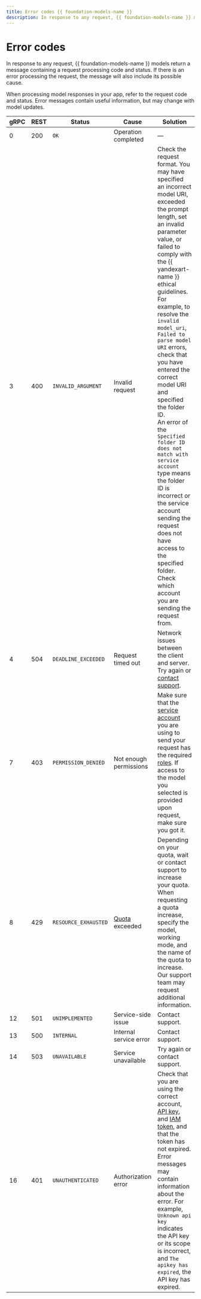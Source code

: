 ```yaml
---
title: Error codes {{ foundation-models-name }}
description: In response to any request, {{ foundation-models-name }} models return a message containing a request processing code and status. If there is an error processing the request, the message will also include its possible cause.
---
```


# Error codes

In response to any request, {{ foundation-models-name }} models return a message containing a request processing code and status. If there is an error processing the request, the message will also include its possible cause.

When processing model responses in your app, refer to the request code and status. Error messages contain useful information, but may change with model updates.

| gRPC | REST | Status | Cause | Solution |
|---|---|---|---|---|
| 0 | 200 | `OK` | Operation completed | — |
| 3 | 400 | `INVALID_ARGUMENT` | Invalid request | Check the request format. You may have specified an incorrect model URI, exceeded the prompt length, set an invalid parameter value, or failed to comply with the {{ yandexart-name }} ethical guidelines. <br/> For example, to resolve the `invalid model_uri`, `Failed to parse model URI` errors, check that you have entered the correct model URI and specified the folder ID. <br/> An error of the `Specified folder ID does not match with service account` type means the folder ID is incorrect or the service account sending the request does not have access to the specified folder. Check which account you are sending the request from. |
| 4 | 504 | `DEADLINE_EXCEEDED` | Request timed out | Network issues between the client and server. Try again or [contact support](../../support/overview.md). |
| 7 | 403 | `PERMISSION_DENIED` | Not enough permissions | Make sure that the [service account](../../iam/concepts/users/service-accounts.md) you are using to send your request has the required [roles](../security/index.md). If access to the model you selected is provided upon request, make sure you got it. |
| 8 | 429 | `RESOURCE_EXHAUSTED` | [Quota](../concepts/limits.md) exceeded | Depending on your quota, wait or contact support to increase your quota. When requesting a quota increase, specify the model, working mode, and the name of the quota to increase. Our support team may request additional information. |
| 12 | 501 | `UNIMPLEMENTED` | Service-side issue | Contact support. |
| 13 | 500 | `INTERNAL` | Internal service error | Contact support. |
| 14 | 503 | `UNAVAILABLE` | Service unavailable | Try again or contact support. |
| 16 | 401 | `UNAUTHENTICATED` | Authorization error | Check that you are using the correct account, [API key](../../iam/concepts/authorization/api-key.md), and [IAM token](../../iam/concepts/authorization/iam-token.md), and that the token has not expired. Error messages may contain information about the error. For example, `Unknown api key` indicates the API key or its scope is incorrect, and `The apikey has expired`, the API key has expired. |